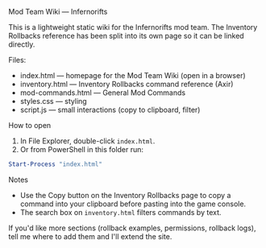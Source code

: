 Mod Team Wiki — Infernorifts

This is a lightweight static wiki for the Infernorifts mod team. The Inventory Rollbacks reference has been split into its own page so it can be linked directly.

Files:
- index.html — homepage for the Mod Team Wiki (open in a browser)
- inventory.html — Inventory Rollbacks command reference (Axir)
- mod-commands.html — General Mod Commands
- styles.css — styling
- script.js — small interactions (copy to clipboard, filter)

How to open
1. In File Explorer, double-click `index.html`.
2. Or from PowerShell in this folder run:

```powershell
Start-Process "index.html"
```

Notes
- Use the Copy button on the Inventory Rollbacks page to copy a command into your clipboard before pasting into the game console.
- The search box on `inventory.html` filters commands by text.

If you'd like more sections (rollback examples, permissions, rollback logs), tell me where to add them and I'll extend the site.
